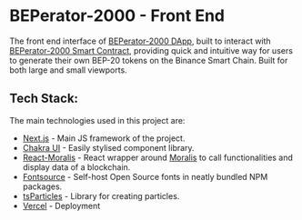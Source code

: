 
# BEPerator-2000 - Front End

The front end interface of [BEPerator-2000 DApp](https://www.beperator2000.online/), built to interact with [ BEPerator-2000 Smart Contract](https://github.com/Vik-C204/BEParator-2000-BackEnd-Smart-Contract), providing quick and intuitive way
for users to generate their own BEP-20 tokens on the Binance Smart Chain. Built for both large and small viewports.





## Tech Stack:

The main technologies used in this project are:

- [Next.js](https://nextjs.org/) - Main JS framework of the project.
- [Chakra UI](https://chakra-ui.com/) - Easily stylised component library.
- [React-Moralis](https://www.npmjs.com/package/react-moralis) - React wrapper around [Moralis](https://moralis.io/) to call functionalities and display data of a blockchain.
- [Fontsource](https://fontsource.org/) - Self-host Open Source fonts in neatly bundled NPM packages.
- [tsParticles](https://particles.js.org/docs/index.html) - Library for creating particles.
- [Vercel](https://vercel.com/) - Deployment

